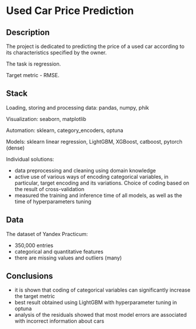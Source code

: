 # Used Car Price Prediction

## Description

The project is dedicated to predicting the price of a used car according to its characteristics specified by the owner.

The task is regression.

Target metric - RMSE.

## Stack

Loading, storing and processing data: pandas, numpy, phik

Visualization: seaborn, matplotlib

Automation: sklearn, category_encoders, optuna

Models: sklearn linear regression, LightGBM, XGBoost, catboost, pytorch (dense)

Individual solutions:
- data preprocessing and cleaning using domain knowledge
- active use of various ways of encoding categorical variables, in particular, target encoding and its variations. Choice of coding based on the result of cross-validation
- measured the training and inference time of all models, as well as the time of hyperparameters tuning

## Data

The dataset of Yandex Practicum:

- 350,000 entries
- categorical and quantitative features
- there are missing values and outliers (many)

## Conclusions
- it is shown that coding of categorical variables can significantly increase the target metric
- best result obtained using LightGBM with hyperparameter tuning in optuna
- analysis of the residuals showed that most model errors are associated with incorrect information about cars